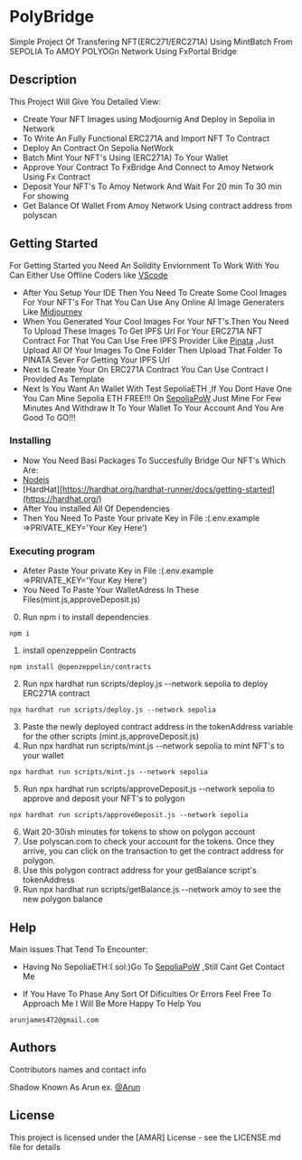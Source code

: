# PolyBridge
Simple Project Of Transfering NFT(ERC271/ERC271A) Using MintBatch From SEPOLIA To AMOY POLYOGn Network Using FxPortal Bridge

## Description
This Project Will Give You Detailed View:
* Create Your NFT Images using Modjournig And Deploy in Sepolia in Network
* To Write An Fully Functional ERC271A and Import NFT To Contract
* Deploy An Contract On Sepolia NetWork
* Batch Mint Your NFT's Using (ERC271A) To Your Wallet
* Approve Your Contract To FxBridge And Connect to Amoy Network Using  Fx Contract
* Deposit Your NFT's To Amoy Network And Wait For 20 min To 30 min For showing
* Get Balance Of Wallet From Amoy Network Using contract address from polyscan

## Getting Started
For Getting Started you Need An Solidity Enviornment To Work With You Can Either Use Offline Coders like [VScode](https://code.visualstudio.com/) 
* After You Setup Your IDE Then You Need To Create Some Cool Images For Your NFT's For That You Can Use Any Online AI Image Generaters Like [Midjourney](https://www.midjourney.com/) 
* When You Generated Your Cool Images For Your NFT's.Then You Need To Upload These Images To Get IPFS Url For Your ERC271A NFT Contract For That You Can Use Free IPFS Provider Like [Pinata](https://www.pinata.cloud/) ,Just Upload All Of Your Images To One Folder Then Upload That Folder To PINATA Sever For Getting Your IPFS Url 
* Next Is Create Your On ERC271A Contract You Can Use Contract I Provided As Template 
* Next Is You Want An Wallet With Test SepoliaETH ,If You Dont Have One You Can Mine Sepolia ETH FREE!!! On [SepoliaPoW](https://sepolia-faucet.pk910.de/) Just Mine For Few Minutes And Withdraw It To Your Wallet To Your Account And You Are Good To GO!!!   
### Installing

* Now You Need Basi Packages To Succesfully Bridge Our NFT's Which Are:
* [Nodejs](https://nodejs.org/en/download/current)
* [HardHat][https://hardhat.org/hardhat-runner/docs/getting-started](https://hardhat.org/)
* After You installed All Of Dependencies
* Then You Need To Paste Your private Key in File :(.env.example =>PRIVATE_KEY='Your Key Here')

### Executing program

* Afeter Paste Your private Key in File :(.env.example =>PRIVATE_KEY='Your Key Here')
* You Need To Paste Your WalletAdress In These Files(mint.js,approveDeposit.js)
0. Run npm i to install dependencies
```
npm i
```
1. install openzeppelin Contracts
```
npm install @openzeppelin/contracts
```
2. Run npx hardhat run scripts/deploy.js --network sepolia to deploy ERC271A contract
```
npx hardhat run scripts/deploy.js --network sepolia
```
3. Paste the newly deployed contract address in the tokenAddress variable for the other scripts
(mint.js,approveDeposit.js)
4. Run npx hardhat run scripts/mint.js --network sepolia to mint NFT's to your wallet
```
npx hardhat run scripts/mint.js --network sepolia
```
5. Run npx hardhat run scripts/approveDeposit.js --network sepolia to approve and deposit your NFT's to polygon
```
npx hardhat run scripts/approveDeposit.js --network sepolia
```
6. Wait 20-30ish minutes for tokens to show on polygon account
7. Use polyscan.com to check your account for the tokens. Once they arrive, you can click on the transaction to get the contract address for polygon.
8. Use this polygon contract address for your getBalance script's tokenAddress
9. Run npx hardhat run scripts/getBalance.js --network amoy to see the new polygon balance

## Help
Main issues That Tend To Encounter:
* Having No SepoliaETH:(
 sol:)Go To [SepoliaPoW](https://sepolia-faucet.pk910.de/) ,Still Cant Get Contact Me

* If You Have To Phase Any Sort Of Dificulties Or Errors Feel Free To Approach Me I Will Be More Happy To Help You
```
arunjames472@gmail.com
```

## Authors

Contributors names and contact info

Shadow Known As Arun
ex. [@Arun](arunjames472@gmail.com)


## License

This project is licensed under the [AMAR] License - see the LICENSE.md file for details

